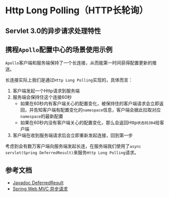 # Http Long Polling（HTTP长轮询）

## Servlet 3.0的异步请求处理特性



## 携程`Apollo`配置中心的场景使用示例

`Apollo`客户端和服务端保持了一个长连接，从而能第一时间获得配置更新的推送。

长连接实际上我们是通过`Http Long Polling`实现的，具体而言：

1. 客户端发起一个Http请求到服务端
2. 服务端会保持住这个连接60秒
   - 如果在60秒内有客户端关心的配置变化，被保持住的客户端请求会立即返回，并告知客户端有配置变化的`namespace`信息，客户端会据此拉取对应`namespace`的最新配置
   - 如果在60秒内没有客户端关心的配置变化，那么会返回Http`状态码304`给客户端
3. 客户端在收到服务端请求后会立即重新发起连接，回到第一步

考虑到会有数万客户端向服务端发起长连，在服务端我们使用了`async servlet(Spring DeferredResult)`来服务`Http Long Polling`请求。

## 参考文档

- [Javadoc DeferredResult](https://docs.spring.io/spring-framework/docs/5.2.8.RELEASE/javadoc-api/org/springframework/web/context/request/async/DeferredResult.html)
- [Spring Web MVC 异步请求](https://docs.spring.io/spring-framework/docs/current/spring-framework-reference/web.html#mvc-ann-async)